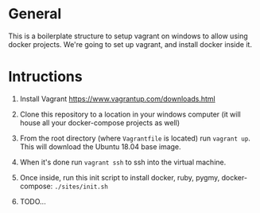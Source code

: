 # General
This is a boilerplate structure to setup vagrant on windows to allow using docker projects. 
We're going to set up vagrant, and install docker inside it.

# Intructions

1. Install Vagrant https://www.vagrantup.com/downloads.html

2. Clone this repository to a location in your windows computer (it will house all your docker-compose projects as well)

3. From the root directory (where `Vagrantfile` is located) run `vagrant up`.  This will download the Ubuntu 18.04 base image.

4. When it's done run `vagrant ssh` to ssh into the virtual machine.
5. Once inside, run this init script to install docker, ruby, pygmy, docker-compose: `./sites/init.sh`
6. TODO...
